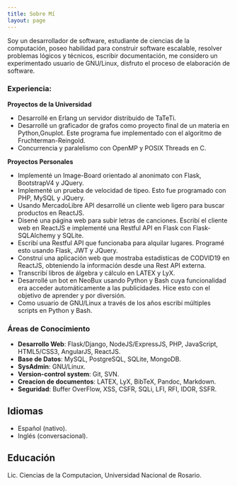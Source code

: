 ```yaml
---
title: Sobre Mí
layout: page
---
```


Soy un desarrollador de software, estudiante de ciencias de la computación, poseo habilidad para construir software escalable, resolver problemas lógicos y técnicos, escribir documentación, me considero un experimentado usuario de GNU/Linux, disfruto el proceso de elaboración de software.

### Experiencia:

**Proyectos de la Universidad**
- Desarrollé en Erlang un servidor distribuido de TaTeTi.
- Desarrollé un graficador de grafos como proyecto final de un materia en Python,Gnuplot. Este programa fue implementado con el algoritmo de Fruchterman-Reingold.
- Concurrencia y paralelismo con OpenMP y POSIX Threads en C.

**Proyectos Personales**
- Implementé un Image-Board orientado al anonimato con Flask, BootstrapV4 y JQuery.
- Implementé un prueba de velocidad de tipeo. Esto fue programado con PHP, MySQL y JQuery.
- Usando MercadoLibre API desarrollé un cliente web ligero para buscar productos en ReactJS.
- Disené una página web para subir letras de canciones. Escribí el cliente web en ReactJS e implementé una Restful API en Flask con Flask-SQLAlchemy y SQLite.
- Escribí una Restful API que funcionaba para alquilar lugares. Programé esto usando Flask, JWT y JQuery.
- Construí una aplicación web que mostraba estadísticas de CODVID19 en ReactJS, obteniendo la información desde una Rest API externa.
- Transcribí libros de álgebra y cálculo en LATEX y LyX.
- Desarrollé un bot en NeoBux usando Python y Bash cuya funcionalidad era acceder automáticamente a las publicidades. Hice esto con el objetivo de aprender y por diversión.
- Como usuario de GNU/Linux a través de los años escribí múltiples scripts en Python y Bash.

### Áreas de Conocimiento

- **Desarrollo Web**: Flask/Django, NodeJS/ExpressJS, PHP, JavaScript, HTML5/CSS3, AngularJS, ReactJS.
- **Base de Datos**: MySQL, PostgreSQL, SQLite, MongoDB.
- **SysAdmin**: GNU/Linux.
- **Version-control system**: Git, SVN.
- **Creacion de documentos**: LATEX, LyX, BibTeX, Pandoc, Markdown.
- **Seguridad**: Buffer OverFlow, XSS, CSFR, SQLi, LFI, RFI, IDOR, SSFR.

## Idiomas
- Español (nativo).
- Inglés (conversacional).

## Educación
Lic. Ciencias de la Computacion, Universidad Nacional de Rosario.
